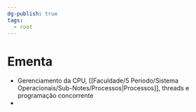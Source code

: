 ```yaml
---
dg-publish: true
tags:
  - root
---
```


# Ementa

- Gerenciamento da CPU, [[Faculdade/5 Periodo/Sistema Operacionais/Sub-Notes/Processos\|Processos]], threads e programação concorrente
- 